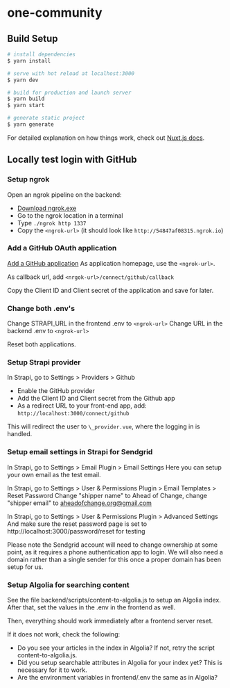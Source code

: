# one-community

## Build Setup

```bash
# install dependencies
$ yarn install

# serve with hot reload at localhost:3000
$ yarn dev

# build for production and launch server
$ yarn build
$ yarn start

# generate static project
$ yarn generate
```

For detailed explanation on how things work, check out [Nuxt.js docs](https://nuxtjs.org).

## Locally test login with GitHub

### Setup ngrok

Open an ngrok pipeline on the backend:

- [Download ngrok.exe](https://ngrok.com/download)
- Go to the ngrok location in a terminal
- Type `./ngrok http 1337`
- Copy the `<ngrok-url>` (it should look like `http://54847af08315.ngrok.io`)

### Add a GitHub OAuth application

[Add a GitHub application](https://github.com/settings/applications/new)
As application homepage, use the `<ngrok-url>`.

As callback url, add `<nrgok-url>/connect/github/callback`

Copy the Client ID and Client secret of the application and save for later.

### Change both .env's

Change STRAPI_URL in the frontend .env to `<ngrok-url>`
Change URL in the backend .env to `<ngrok-url>`

Reset both applications.

### Setup Strapi provider

In Strapi, go to Settings > Providers > Github

- Enable the GitHub provider
- Add the Client ID and Client secret from the Github app
- As a redirect URL to your front-end app, add: `http://localhost:3000/connect/github`

This will redirect the user to `\_provider.vue`, where the logging in is handled.

### Setup email settings in Strapi for Sendgrid

In Strapi, go to Settings > Email Plugin > Email Settings
Here you can setup your own email as the test email.

In Strapi, go to Settings > User & Permissions Plugin > Email Templates > Reset Password
Change "shipper name" to Ahead of Change, change "shipper email" to aheadofchange.org@gmail.com

In Strapi, go to Settings > User & Permissions Plugin > Advanced Settings
And make sure the reset password page is set to http://localhost:3000/password/reset for testing

Please note the Sendgrid account will need to change ownership at some point, as it requires a phone authentication app to login.
We will also need a domain rather than a single sender for this once a proper domain has been setup for us.

### Setup Algolia for searching content

See the file backend/scripts/content-to-algolia.js to setup an Algolia index. After that, set the values in the .env in the frontend as well.

Then, everything should work immediately after a frontend server reset.

If it does not work, check the following:

- Do you see your articles in the index in Algolia? If not, retry the script content-to-algolia.js.
- Did you setup searchable attributes in Algolia for your index yet? This is necessary for it to work.
- Are the environment variables in frontend/.env the same as in Algolia?
